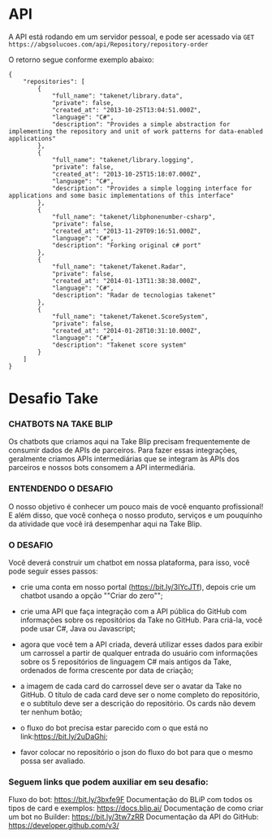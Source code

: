 # API
A API está rodando em um servidor pessoal, e pode ser acessado via `GET https://abgsolucoes.com/api/Repository/repository-order`  

O retorno segue conforme exemplo abaixo:
```
{
	"repositories": [
		{
			"full_name": "takenet/library.data",
			"private": false,
			"created_at": "2013-10-25T13:04:51.000Z",
			"language": "C#",
			"description": "Provides a simple abstraction for implementing the repository and unit of work patterns for data-enabled applications"
		},
		{
			"full_name": "takenet/library.logging",
			"private": false,
			"created_at": "2013-10-25T15:18:07.000Z",
			"language": "C#",
			"description": "Provides a simple logging interface for applications and some basic implementations of this interface"
		},
		{
			"full_name": "takenet/libphonenumber-csharp",
			"private": false,
			"created_at": "2013-11-29T09:16:51.000Z",
			"language": "C#",
			"description": "Forking original c# port"
		},
		{
			"full_name": "takenet/Takenet.Radar",
			"private": false,
			"created_at": "2014-01-13T11:38:38.000Z",
			"language": "C#",
			"description": "Radar de tecnologias takenet"
		},
		{
			"full_name": "takenet/Takenet.ScoreSystem",
			"private": false,
			"created_at": "2014-01-28T10:31:10.000Z",
			"language": "C#",
			"description": "Takenet score system"
		}
	]
}
```
# Desafio Take
### CHATBOTS NA TAKE BLIP

Os chatbots que criamos aqui na Take Blip precisam frequentemente de consumir dados de APIs de parceiros. Para fazer essas integrações, geralmente criamos APIs intermediárias que se integram às APIs dos parceiros e nossos bots consomem a API intermediária.

### ENTENDENDO O DESAFIO

O nosso objetivo é conhecer um pouco mais de você enquanto profissional! E além disso, que você conheça o nosso produto, serviços e um pouquinho da atividade que você irá desempenhar aqui na Take Blip.

### O DESAFIO

Você deverá construir um chatbot em nossa plataforma, para isso, você pode seguir esses passos:

- crie uma conta em nosso portal (https://bit.ly/3lYcJTf), depois crie um chatbot usando a opção ""Criar do zero"";

- crie uma API que faça integração com a API pública do GitHub com informações sobre os repositórios da Take no GitHub. Para criá-la, você pode usar C#, Java ou Javascript;

- agora que você tem a API criada, deverá utilizar esses dados para exibir um carrossel a partir de qualquer entrada do usuário com informações sobre os 5 repositórios de linguagem C# mais antigos da Take, ordenados de forma crescente por data de criação;

- a imagem de cada card do carrossel deve ser o avatar da Take no GitHub. O título de cada card deve ser o nome completo do repositório, e o subtítulo deve ser a descrição do repositório. Os cards não devem ter nenhum botão;

- o fluxo do bot precisa estar parecido com o que está no link:https://bit.ly/2uDaGhi;

- favor colocar no repositório o json do fluxo do bot para que o mesmo possa ser avaliado.

### Seguem links que podem auxiliar em seu desafio:

Fluxo do bot: https://bit.ly/3bxfe9F
Documentação do BLiP com todos os tipos de card e exemplos: https://docs.blip.ai/
Documentação de como criar um bot no Builder: https://bit.ly/3tw7zRR
Documentação da API do GitHub: https://developer.github.com/v3/														

